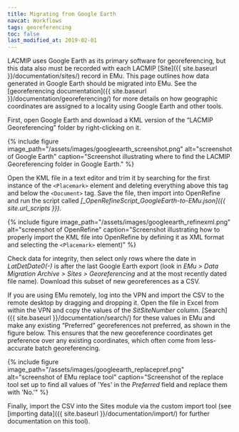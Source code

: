 ```yaml
---
title: Migrating from Google Earth
navcat: Workflows
tags: georeferencing
toc: false
last_modified_at: 2019-02-01
---
```

LACMIP uses Google Earth as its primary software for georeferencing, but this data also must be recorded with each LACMIP [Site]({{ site.baseurl }}/documentation/sites/) record in EMu. This page outlines how data generated in Google Earth should be migrated into EMu. See the [georeferencing documentation]({{ site.baseurl }}/documentation/georeferencing/) for more details on how geographic coordinates are assigned to a locality using Google Earth and other tools.

First, open Google Earth and download a KML version of the “LACMIP Georeferencing” folder by right-clicking on it.

{% include figure image_path="/assets/images/googleearth_screenshot.png" alt="screenshot of Google Earth" caption="Screenshot illustrating where to find the LACMIP Georeferencing folder in Google Earth." %}

Open the KML file in a text editor and trim it by searching for the first instance of the `<Placemark>` element and deleting everything above this tag and below the `<Document>` tag. Save the file, then import into OpenRefine and run the script called *[_OpenRefineScript_GoogleEarth-to-EMu.json]({{ site.url_scripts }})*.

{% include figure image_path="/assets/images/googleearth_refinexml.png" alt="screenshot of OpenRefine" caption="Screenshot illustrating how to properly import the KML file into OpenRefine by defining it as XML format and selecting the `<Placemark>` element)" %}

Check data for integrity, then select only rows where the date in *LatDetDate0(-)* is after the last Google Earth export (look in *EMu > Data Migration Archive > Sites > Georeferencing* and at the most recently dated file name). Download this subset of new georeferences as a CSV.

If you are using EMu remotely, log into the VPN and import the CSV to the remote desktop by dragging and dropping it. Open the file in Excel from within the VPN and copy the values of the *SitSiteNumber* column. [Search]({{ site.baseurl }}/documentation/search/) for these values in EMu and make any existing “Preferred” georeferences not preferred, as shown in the figure below. This ensures that the new georeference coordinates get preference over any existing coordinates, which often come from less-accurate batch georeferencing.

{% include figure image_path="/assets/images/googleearth_replacepref.png" alt="screenshot of EMu replace tool" caption="Screenshot of the replace tool set up to find all values of 'Yes' in the *Preferred* field and replace them with 'No.'" %}

Finally, import the CSV into the Sites module via the custom import tool (see [importing data]({{ site.baseurl }}/documentation/import/) for further documentation on this tool).
